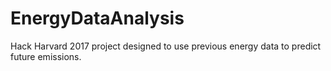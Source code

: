 # EnergyDataAnalysis
Hack Harvard 2017 project designed to use previous energy data to predict future emissions.
